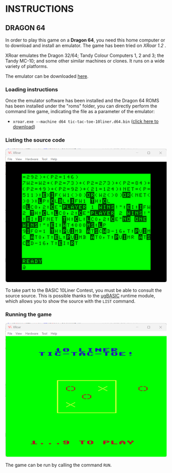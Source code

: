 # INSTRUCTIONS

## DRAGON 64

In order to play this game on a **Dragon 64**, you need this home computer or to download and install an emulator. The game has been tried on *XRoar 1.2* .

XRoar emulates the Dragon 32/64; Tandy Colour Computers 1, 2 and 3; the Tandy MC-10; and some other similar machines or clones. It runs on a wide variety of platforms.

The emulator can be downloaded [here](https://www.6809.org.uk/xroar/).

### Loading instructions

Once the emulator software has been installed and the Dragon 64 ROMS has been installed under the "roms" folder, you can directly perform the command line game, indicating the file as a parameter of the emulator:
 - <code>xroar.exe --machine d64 tic-tac-toe-10liner.d64.bin</code> ([click here to download](../bin/tic-tac-toe-10liner.d64.bin))
 
### Listing the source code

![example of source listing](../pictures/d64-listing.png)

To take part to the BASIC 10Liner Contest, you must be able to consult the source source. This is possible thanks to the [ugBASIC](https://ugbasic.iwashere.eu) runtime module, which allows you to show the source with the `LIST` command.

### Running the game

![example of running](../pictures/d64-game.png)

The game can be run by calling the command `RUN`.
